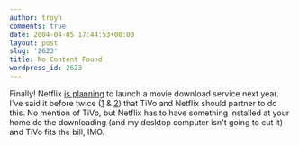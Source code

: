 ```yaml
---
author: troyh
comments: true
date: 2004-04-05 17:44:53+00:00
layout: post
slug: '2623'
title: No Content Found
wordpress_id: 2623
---
```


Finally! Netflix [is planning](http://money.cnn.com/2004/04/05/news/midcaps/netflix_downloads/index.htm) to launch a movie download service next year. I've said it before twice ([1](http://www.troyandgay.com/archives/2003/03/001268.php) & [2](http://www.troyandgay.com/archives/2003/09/001724.php)) that TiVo and Netflix should partner to do this. No mention of TiVo, but Netflix has to have something installed at your home do the downloading (and my desktop computer isn't going to cut it) and TiVo fits the bill, IMO.
